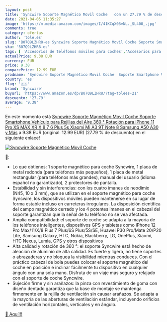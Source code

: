 ```yaml
---
layout: post
title: 'Syncwire Soporte Magnético Movil Coche   con un 27.79 % de descuento'
date: 2021-04-05 11:35:27
image: 'https://m.media-amazon.com/images/I/41KCqX05vNL._SL400_.jpg'
comments: true
category: ofertas
author: 'tole.es'
slug: 'B07Q9LZHR8-es Syncwire Soporte Magnético Movil Coche Soporte Smartphone...'
sku: 'B07Q9LZHR8-es'
tags: [ 'Accesorios de teléfonos móviles para coches','Accesorios para móviles','Comunicación móvil y accesorios','Cunas de teléfonos móviles para coches','Electrónica','iphone','syncwire', ]
actualPrice: 9.38 EUR
currency: EUR
price: 9.38
comparePrice: 12.99 EUR
prodname: 'Syncwire Soporte Magnético Movil Coche  Soporte Smartphone Vehículo para Rejillas del Aire 360 ° Rotación para iPhone 11 Pro XS MAX XR X 8 7 6 Plus 5s Xiaomi Mi A3 9T Note 8 Samsung A50 A30 y Más'
country: 'es'
flag: '🇪🇸'
brand: 'Syncwire'
buyurl: 'https://www.amazon.es/dp/B07Q9LZHR8/?tag=tolees-21'
descuento: '27.79'
average: '9.38'
---
```


En este momento está [Syncwire Soporte Magnético Movil Coche  Soporte Smartphone Vehículo para Rejillas del Aire 360 ° Rotación para iPhone 11 Pro XS MAX XR X 8 7 6 Plus 5s Xiaomi Mi A3 9T Note 8 Samsung A50 A30 y Más](https://www.amazon.es/dp/B07Q9LZHR8/?tag=tolees-21) a 9.38 EUR (original: 12.99 EUR) (27.79 %  de descuento) en el siguiente enlace!

[![Syncwire Soporte Magnético Movil Coche  ](https://m.media-amazon.com/images/I/41KCqX05vNL._SL400_.jpg)](https://www.amazon.es/dp/B07Q9LZHR8/?tag=tolees-21)

🔎:

- Lo que obtienes: 1 soporte magnético para coche Syncwire, 1 placa de metal redonda (para teléfonos más pequeños), 1 placa de metal rectangular (para teléfonos más grandes), manual del usuario (idioma español no garantizado), 2 protectores de pantalla.
- Estabilidad y sin interferencias: con los cuatro imanes de neodimio (N45, 10 x 3 mm), que se utilizan en el soporte magnético para coche Syncwire, los dispositivos móviles pueden mantenerse en su lugar de forma estable incluso en carreteras irregulares. La disposición científica del campo magnético cerrado y los 4 potentes imanes en el cabezal del soporte garantizan que la señal de tu teléfono no se vea afectada.
- Amplia compatibilidad: el soporte de coche se adapta a la mayoría de los teléfonos inteligentes, dispositivos GPS y tabletas como iPhone 12 Pro Max/11/X/8 Plus 7 Plus/6S Plus/5S/SE, Huawei P30 Pro/Mate 20/P20 Lite, Samsung Galaxy, HTC, Nokia, Blackberry, LG, OnePlus, Xiaomi, HTC Nexus, Lumia, GPS y otros dispositivos
- Alta calidad y rotación de 360 °: el soporte Syncwire está hecho de aleación de aluminio de alta calidad. Es fuerte y ligera, no tiene soportes o abrazaderas y no bloquea la visibilidad mientras conduces. Con el práctico cabezal de bola puedes colocar el soporte magnético del coche en posición e inclinar fácilmente tu dispositivo en cualquier ángulo con una sola mano. Disfruta de un viaje más seguro y relajado con el soporte de coche Syncwire.
- Sujeción firme y sin arañazos: la pinza con revestimiento de goma con diseño dentado garantiza que la base de montaje se mantenga firmemente en la rejilla de ventilación sin causar arañazos. Se adapta a la mayoría de las aberturas de ventilación estándar, incluyendo orificios de ventilación horizontales, verticales y en ángulo.

[🛒 Aquí!!!](https://www.amazon.es/dp/B07Q9LZHR8/?tag=tolees-21)
